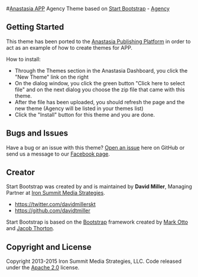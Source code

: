#[Anastasia APP](http://www.anastasia-app.com/) Agency Theme based on [Start Bootstrap](http://startbootstrap.com/) - [Agency](http://startbootstrap.com/template-overviews/agency/)


## Getting Started

This theme has been ported to the [Anastasia Publishing Platform](http://www.anastasia-app.com/) in order to act as an example of how to create themes for APP.

How to install:

*   Through the Themes section in the Anastasia Dashboard, you click the "New Theme" link on the right
*   On the dialog window, you click the green button "Click here to select file" and on the next dialog you choose the zip file that came with this theme.
*   After the file has been uploaded, you should refresh the page and the new theme (Agency will be listed in your themes list)
*   Click the "Install" button for this theme and you are done.

## Bugs and Issues

Have a bug or an issue with this theme? [Open an issue](https://github.com/basdog22/anastasia-themes-agency/issues) here on GitHub or send us a message to our [Facebook page](https://www.facebook.com/pages/Anastasia-Publishing-Platform-APP/1429413080696658?fref=ts).

## Creator

Start Bootstrap was created by and is maintained by **David Miller**, Managing Partner at [Iron Summit Media Strategies](http://www.ironsummitmedia.com/).

* https://twitter.com/davidmillerskt
* https://github.com/davidtmiller

Start Bootstrap is based on the [Bootstrap](http://getbootstrap.com/) framework created by [Mark Otto](https://twitter.com/mdo) and [Jacob Thorton](https://twitter.com/fat).

## Copyright and License

Copyright 2013-2015 Iron Summit Media Strategies, LLC. Code released under the [Apache 2.0](https://github.com/IronSummitMedia/startbootstrap-agency/blob/gh-pages/LICENSE) license.
